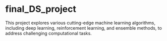 # final_DS_project
This project explores various cutting-edge machine learning algorithms, including deep learning, reinforcement learning, and ensemble methods, to address challenging computational tasks. 
